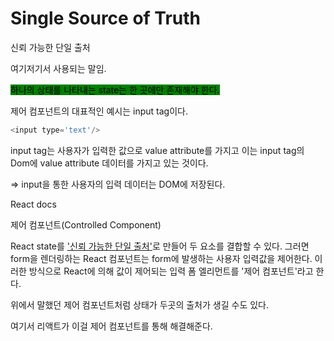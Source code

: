 # Single Source of Truth

신뢰 가능한 단일 출처

여기저기서 사용되는 말임.



<mark style="background-color:green;">하나의 상태를 나타내는 state는 한 곳에만 존재해야 한다.</mark>



제어 컴포넌트의 대표적인 예시는 input tag이다.

```javascript
<input type='text'/>
```

input tag는 사용자가 입력한 값으로 value attribute를 가지고 이는 input tag의 Dom에 value attribute 데이터를 가지고 있는 것이다.

\=> input을 통한 사용자의 입력 데이터는 DOM에 저장된다.



React docs&#x20;

제어 컴포넌트(Controlled Component)

React state를 ['신뢰 가능한 단일 출처'](single-source-of-truth.md)로 만들어 두 요소를 결합할 수 있다. 그러면 form을 렌더링하는 React 컴포넌트는 form에 발생하는 사용자 입력값을 제어한다. 이러한 방식으로 React에 의해 값이 제어되는 입력 폼 엘리먼트를 '제어 컴포넌트'라고 한다.



위에서 말했던 제어 컴포넌트처럼 상태가 두곳의 출처가 생길 수도 있다.



여기서 리액트가 이걸 제어 컴포넌트를 통해 해결해준다.





